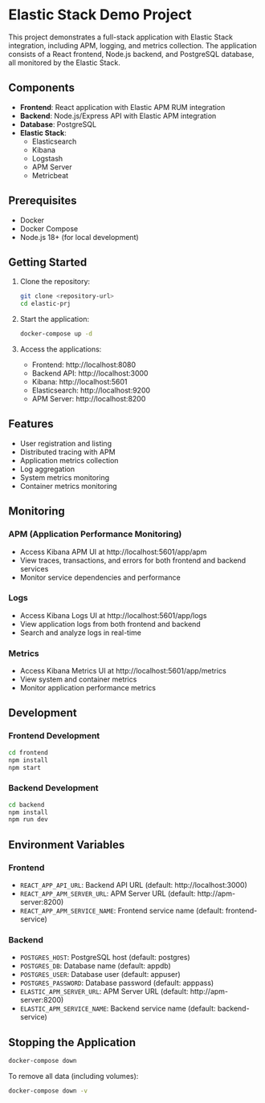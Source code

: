 # Elastic Stack Demo Project

This project demonstrates a full-stack application with Elastic Stack integration, including APM, logging, and metrics collection. The application consists of a React frontend, Node.js backend, and PostgreSQL database, all monitored by the Elastic Stack.

## Components

- **Frontend**: React application with Elastic APM RUM integration
- **Backend**: Node.js/Express API with Elastic APM integration
- **Database**: PostgreSQL
- **Elastic Stack**:
  - Elasticsearch
  - Kibana
  - Logstash
  - APM Server
  - Metricbeat

## Prerequisites

- Docker
- Docker Compose
- Node.js 18+ (for local development)

## Getting Started

1. Clone the repository:
   ```bash
   git clone <repository-url>
   cd elastic-prj
   ```

2. Start the application:
   ```bash
   docker-compose up -d
   ```

3. Access the applications:
   - Frontend: http://localhost:8080
   - Backend API: http://localhost:3000
   - Kibana: http://localhost:5601
   - Elasticsearch: http://localhost:9200
   - APM Server: http://localhost:8200

## Features

- User registration and listing
- Distributed tracing with APM
- Application metrics collection
- Log aggregation
- System metrics monitoring
- Container metrics monitoring

## Monitoring

### APM (Application Performance Monitoring)
- Access Kibana APM UI at http://localhost:5601/app/apm
- View traces, transactions, and errors for both frontend and backend services
- Monitor service dependencies and performance

### Logs
- Access Kibana Logs UI at http://localhost:5601/app/logs
- View application logs from both frontend and backend
- Search and analyze logs in real-time

### Metrics
- Access Kibana Metrics UI at http://localhost:5601/app/metrics
- View system and container metrics
- Monitor application performance metrics

## Development

### Frontend Development
```bash
cd frontend
npm install
npm start
```

### Backend Development
```bash
cd backend
npm install
npm run dev
```

## Environment Variables

### Frontend
- `REACT_APP_API_URL`: Backend API URL (default: http://localhost:3000)
- `REACT_APP_APM_SERVER_URL`: APM Server URL (default: http://apm-server:8200)
- `REACT_APP_APM_SERVICE_NAME`: Frontend service name (default: frontend-service)

### Backend
- `POSTGRES_HOST`: PostgreSQL host (default: postgres)
- `POSTGRES_DB`: Database name (default: appdb)
- `POSTGRES_USER`: Database user (default: appuser)
- `POSTGRES_PASSWORD`: Database password (default: apppass)
- `ELASTIC_APM_SERVER_URL`: APM Server URL (default: http://apm-server:8200)
- `ELASTIC_APM_SERVICE_NAME`: Backend service name (default: backend-service)

## Stopping the Application

```bash
docker-compose down
```

To remove all data (including volumes):
```bash
docker-compose down -v
``` 